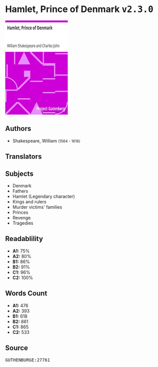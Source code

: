 # Hamlet, Prince of Denmark <kbd>v2.3.0</kbd>

![](./cover.medium.jpg "")

## Authors


 - Shakespeare, William <small>(1564 - 1616)</small>

## Translators



## Subjects


 - Denmark
 - Fathers
 - Hamlet (Legendary character)
 - Kings and rulers
 - Murder victims' families
 - Princes
 - Revenge
 - Tragedies

## Readablility


 - **A1:** 75%
 - **A2:** 80%
 - **B1:** 86%
 - **B2:** 91%
 - **C1:** 96%
 - **C2:** 100%

## Words Count


 - **A1:** 476
 - **A2:** 393
 - **B1:** 618
 - **B2:** 861
 - **C1:** 865
 - **C2:** 533

## Source


<kbd>GUTHENBURGE:27761</kbd>
